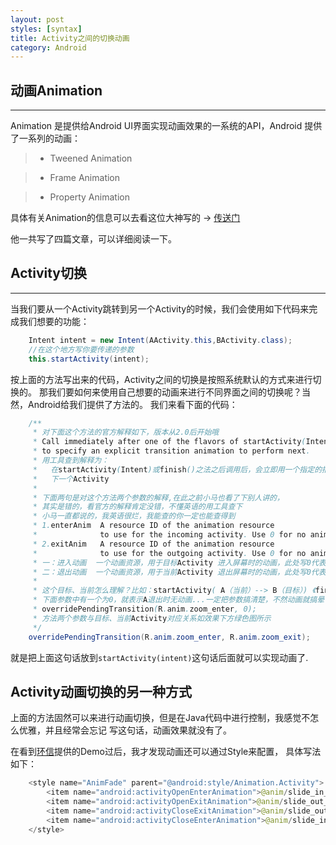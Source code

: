 ```yaml
---
layout: post
styles: [syntax]
title: Activity之间的切换动画
category: Android
---
```


## 动画Animation
---
Animation 是提供给Android UI界面实现动画效果的一系统的API，Android 提供了一系列的动画：
> - Tweened Animation

> - Frame Animation

> - Property Animation

具体有关Animation的信息可以去看这位大神写的 -> [传送门](http://blog.csdn.net/singwhatiwanna/article/details/9270275)

他一共写了四篇文章，可以详细阅读一下。

## Activity切换
---
当我们要从一个Activity跳转到另一个Activity的时候，我们会使用如下代码来完成我们想要的功能：

```java
    Intent intent = new Intent(AActivity.this,BActivity.class);
    //在这个地方写你要传递的参数
    this.startActivity(intent);
```

按上面的方法写出来的代码，Activity之间的切换是按照系统默认的方式来进行切换的。
那我们要如何来使用自己想要的动画来进行不同界面之间的切换呢？当然，Android给我们提供了方法的。
我们来看下面的代码：

```java
    /** 
     * 对下面这个方法的官方解释如下，版本从2.0后开始哦 
     * Call immediately after one of the flavors of startActivity(Intent) or finish()  
     * to specify an explicit transition animation to perform next. 
     * 用工具查到解释为： 
     *   在startActivity(Intent)或finish()之法之后调用后，会立即用一个指定的描述动画的XML文件来执行 
     *   下一个Activity  
     *  
     * 下面两句是对这个方法两个参数的解释,在此之前小马也看了下别人讲的， 
     * 其实是错的，看官方的解释肯定没错，不懂英语的用工具查下 
     * 小马一直都说的，我英语很烂，我能查的你一定也能查得到 
     * 1.enterAnim  A resource ID of the animation resource  
     *              to use for the incoming activity. Use 0 for no animation. 
     * 2.exitAnim   A resource ID of the animation resource  
     *              to use for the outgoing activity. Use 0 for no animation. 
     * 一：进入动画  一个动画资源，用于目标Activity 进入屏幕时的动画，此处写0代表无动画 
     * 二：退出动画  一个动画资源，用于当前Activity 退出屏幕时的动画，此处写0代表无动画 
     *  
     * 这个目标、当前怎么理解？比如：startActivity( A（当前）--> B（目标）) 《finish()一样》 
     * 下面参数中有一个为0，就表示A退出时无动画...一定把参数搞清楚，不然动画就搞晕了 
     * overridePendingTransition(R.anim.zoom_enter, 0);   
     * 方法两个参数与目标、当前Activity对应关系如效果下方绿色图所示 
     */ 
    overridePendingTransition(R.anim.zoom_enter, R.anim.zoom_exit); 
```

就是把上面这句话放到`startActivity(intent)`这句话后面就可以实现动画了.

## Activity动画切换的另一种方式

上面的方法固然可以来进行动画切换，但是在Java代码中进行控制，我感觉不怎么优雅，并且经常会忘记
写这句话，动画效果就没有了。

在看到[环信](http://www.easemob.com/)提供的Demo过后，我才发现动画还可以通过Style来配置，
具体写法如下：

```java
    <style name="AnimFade" parent="@android:style/Animation.Activity">
        <item name="android:activityOpenEnterAnimation">@anim/slide_in_from_right</item>
        <item name="android:activityOpenExitAnimation">@anim/slide_out_to_left</item>
        <item name="android:activityCloseExitAnimation">@anim/slide_out_to_right</item>
        <item name="android:activityCloseEnterAnimation">@anim/slide_in_from_left</item>
    </style>
```
